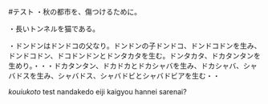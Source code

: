 #テスト
・秋の都市を、傷つけるために。

・長いトンネルを猫である。

・ドンドンはドンドコの父なり。ドンドンの子ドンドコ、ドンドコドンを生み、ドンドコドン、ドコドンドンとドンタカタを生む。ドンタカタ、ドカタンタンを生めり。・・・ドカタンタン、ドカドカとドカシャバを生み、ドカシャバ、シャバドスを生み、シャバドス、シャバドビとシャバドビアを生む・・

_kouiukoto_
test
nandakedo
eiji
kaigyou
hannei
sarenai?
